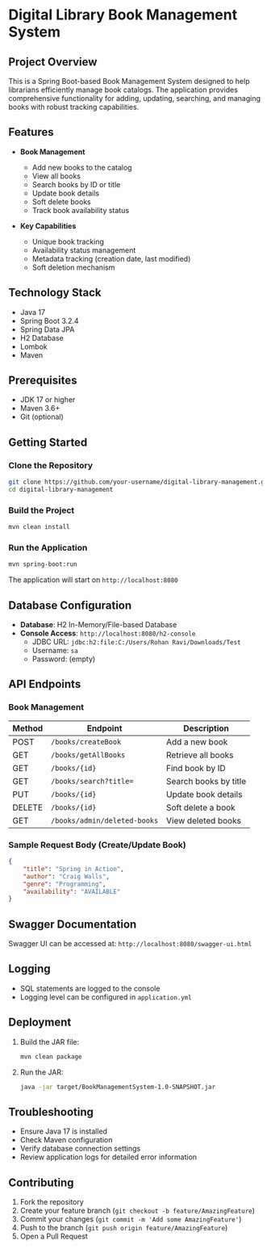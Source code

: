 # Digital Library Book Management System

## Project Overview

This is a Spring Boot-based Book Management System designed to help librarians efficiently manage book catalogs. The application provides comprehensive functionality for adding, updating, searching, and managing books with robust tracking capabilities.

## Features

- **Book Management**
    - Add new books to the catalog
    - View all books
    - Search books by ID or title
    - Update book details
    - Soft delete books
    - Track book availability status

- **Key Capabilities**
    - Unique book tracking
    - Availability status management
    - Metadata tracking (creation date, last modified)
    - Soft deletion mechanism

## Technology Stack

- Java 17
- Spring Boot 3.2.4
- Spring Data JPA
- H2 Database
- Lombok
- Maven

## Prerequisites

- JDK 17 or higher
- Maven 3.6+
- Git (optional)

## Getting Started

### Clone the Repository

```bash
git clone https://github.com/your-username/digital-library-management.git
cd digital-library-management
```

### Build the Project

```bash
mvn clean install
```

### Run the Application

```bash
mvn spring-boot:run
```

The application will start on `http://localhost:8080`

## Database Configuration

- **Database**: H2 In-Memory/File-based Database
- **Console Access**: `http://localhost:8080/h2-console`
    - JDBC URL: `jdbc:h2:file:C:/Users/Rohan Ravi/Downloads/Test`
    - Username: `sa`
    - Password: (empty)

## API Endpoints

### Book Management

| Method | Endpoint | Description |
|--------|----------|-------------|
| POST | `/books/createBook` | Add a new book |
| GET | `/books/getAllBooks` | Retrieve all books |
| GET | `/books/{id}` | Find book by ID |
| GET | `/books/search?title=` | Search books by title |
| PUT | `/books/{id}` | Update book details |
| DELETE | `/books/{id}` | Soft delete a book |
| GET | `/books/admin/deleted-books` | View deleted books |

### Sample Request Body (Create/Update Book)

```json
{
    "title": "Spring in Action",
    "author": "Craig Walls",
    "genre": "Programming",
    "availability": "AVAILABLE"
}
```

## Swagger Documentation

Swagger UI can be accessed at: `http://localhost:8080/swagger-ui.html`

## Logging

- SQL statements are logged to the console
- Logging level can be configured in `application.yml`


## Deployment

1. Build the JAR file:
   ```bash
   mvn clean package
   ```

2. Run the JAR:
   ```bash
   java -jar target/BookManagementSystem-1.0-SNAPSHOT.jar
   ```

## Troubleshooting

- Ensure Java 17 is installed
- Check Maven configuration
- Verify database connection settings
- Review application logs for detailed error information

## Contributing

1. Fork the repository
2. Create your feature branch (`git checkout -b feature/AmazingFeature`)
3. Commit your changes (`git commit -m 'Add some AmazingFeature'`)
4. Push to the branch (`git push origin feature/AmazingFeature`)
5. Open a Pull Request

